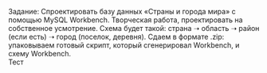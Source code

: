 Задание:
Спроектировать базу данных «Страны и города мира» с помощью MySQL Workbench. Творческая работа, проектировать на собственное усмотрение. Схема будет такой: страна ➝ область ➝ район (если есть) ➝ город (поселок, деревня). Сдаем в формате .zip: упаковываем готовый скрипт, который сгенерировал Workbench, и схему Workbench.\
Тест
